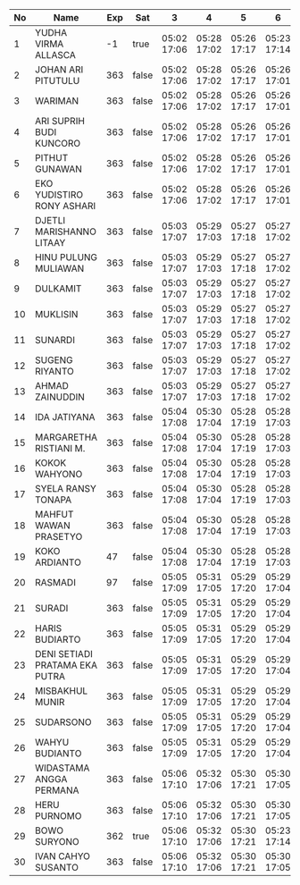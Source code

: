 | No | Name | Exp | Sat | 3 | 4 | 5 | 6 | 8 | 9 |
|-----|-----|-----|-----|-----|-----|-----|-----|-----|-----|
| 1 | YUDHA VIRMA ALLASCA | -1 | true | 05:02 17:06 | 05:28 17:02 | 05:26 17:17 | 05:23 17:14 | 05:26 17:01 | 05:10 - |
| 2 | JOHAN ARI PITUTULU | 363 | false | 05:02 17:06 | 05:28 17:02 | 05:26 17:17 | 05:26 17:01 | 05:10 - |
| 3 | WARIMAN | 363 | false | 05:02 17:06 | 05:28 17:02 | 05:26 17:17 | 05:26 17:01 | 05:10 - |
| 4 | ARI SUPRIH BUDI KUNCORO | 363 | false | 05:02 17:06 | 05:28 17:02 | 05:26 17:17 | 05:26 17:01 | 05:10 - |
| 5 | PITHUT GUNAWAN | 363 | false | 05:02 17:06 | 05:28 17:02 | 05:26 17:17 | 05:26 17:01 | 05:10 - |
| 6 | EKO YUDISTIRO RONY ASHARI | 363 | false | 05:02 17:06 | 05:28 17:02 | 05:26 17:17 | 05:26 17:01 | 05:10 - |
| 7 | DJETLI MARISHANNO LITAAY | 363 | false | 05:03 17:07 | 05:29 17:03 | 05:27 17:18 | 05:27 17:02 | 05:11 - |
| 8 | HINU PULUNG MULIAWAN | 363 | false | 05:03 17:07 | 05:29 17:03 | 05:27 17:18 | 05:27 17:02 | 05:11 - |
| 9 | DULKAMIT | 363 | false | 05:03 17:07 | 05:29 17:03 | 05:27 17:18 | 05:27 17:02 | 05:11 - |
| 10 | MUKLISIN | 363 | false | 05:03 17:07 | 05:29 17:03 | 05:27 17:18 | 05:27 17:02 | 05:11 - |
| 11 | SUNARDI | 363 | false | 05:03 17:07 | 05:29 17:03 | 05:27 17:18 | 05:27 17:02 | 05:11 - |
| 12 | SUGENG RIYANTO | 363 | false | 05:03 17:07 | 05:29 17:03 | 05:27 17:18 | 05:27 17:02 | 05:11 - |
| 13 | AHMAD ZAINUDDIN | 363 | false | 05:03 17:07 | 05:29 17:03 | 05:27 17:18 | 05:27 17:02 | 05:11 - |
| 14 | IDA JATIYANA | 363 | false | 05:04 17:08 | 05:30 17:04 | 05:28 17:19 | 05:28 17:03 | 05:12 - |
| 15 | MARGARETHA RISTIANI M. | 363 | false | 05:04 17:08 | 05:30 17:04 | 05:28 17:19 | 05:28 17:03 | 05:12 - |
| 16 | KOKOK WAHYONO | 363 | false | 05:04 17:08 | 05:30 17:04 | 05:28 17:19 | 05:28 17:03 | 05:12 - |
| 17 | SYELA RANSY TONAPA | 363 | false | 05:04 17:08 | 05:30 17:04 | 05:28 17:19 | 05:28 17:03 | 05:12 - |
| 18 | MAHFUT WAWAN PRASETYO | 363 | false | 05:04 17:08 | 05:30 17:04 | 05:28 17:19 | 05:28 17:03 | 05:12 - |
| 19 | KOKO ARDIANTO | 47 | false | 05:04 17:08 | 05:30 17:04 | 05:28 17:19 | 05:28 17:03 | 05:12 - |
| 20 | RASMADI | 97 | false | 05:05 17:09 | 05:31 17:05 | 05:29 17:20 | 05:29 17:04 | 05:13 - |
| 21 | SURADI | 363 | false | 05:05 17:09 | 05:31 17:05 | 05:29 17:20 | 05:29 17:04 | 05:13 - |
| 22 | HARIS BUDIARTO | 363 | false | 05:05 17:09 | 05:31 17:05 | 05:29 17:20 | 05:29 17:04 | 05:13 - |
| 23 | DENI SETIADI PRATAMA EKA PUTRA | 363 | false | 05:05 17:09 | 05:31 17:05 | 05:29 17:20 | 05:29 17:04 | 05:13 - |
| 24 | MISBAKHUL MUNIR | 363 | false | 05:05 17:09 | 05:31 17:05 | 05:29 17:20 | 05:29 17:04 | 05:13 - |
| 25 | SUDARSONO | 363 | false | 05:05 17:09 | 05:31 17:05 | 05:29 17:20 | 05:29 17:04 | 05:13 - |
| 26 | WAHYU BUDIANTO | 363 | false | 05:05 17:09 | 05:31 17:05 | 05:29 17:20 | 05:29 17:04 | 05:13 - |
| 27 | WIDASTAMA ANGGA PERMANA | 363 | false | 05:06 17:10 | 05:32 17:06 | 05:30 17:21 | 05:30 17:05 | 05:14 - |
| 28 | HERU PURNOMO | 363 | false | 05:06 17:10 | 05:32 17:06 | 05:30 17:21 | 05:30 17:05 | 05:14 - |
| 29 | BOWO SURYONO | 362 | true | 05:06 17:10 | 05:32 17:06 | 05:30 17:21 | 05:23 17:14 | 05:30 17:05 | 05:14 - |
| 30 | IVAN CAHYO SUSANTO | 363 | false | 05:06 17:10 | 05:32 17:06 | 05:30 17:21 | 05:30 17:05 | 05:14 - |
